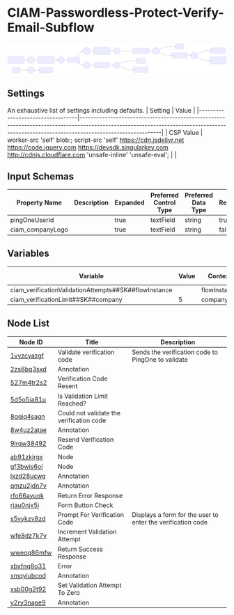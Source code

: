 # CIAM-Passwordless-Protect-Verify-Email-Subflow

![Flowchart Diagram](CIAMPasswordlessProtectVerifyEmailSubflow.svg) 

## Settings
An exhaustive list of settings including defaults.
| Setting                          | Value                                                                                                                                                                                   |
|----------------------------------|-----------------------------------------------------------------------------------------------------------------------------------------------------------------------------------------|
| CSP Value                        | worker-src &#39;self&#39; blob:; script-src &#39;self&#39; https://cdn.jsdelivr.net https://code.jquery.com https://devsdk.singularkey.com http://cdnjs.cloudflare.com &#39;unsafe-inline&#39; &#39;unsafe-eval&#39;; | 
 |

## Input Schemas
| Property Name | Description | Expanded | Preferred Control Type | Preferred Data Type | Required |
|----------------------------------|-----------------|-----------------|-----------------|-----------------|-----------------|
| pingOneUserId |  | true | textField | string | true | 
 | ciam_companyLogo |  | true | textField | string | false | 
 


## Variables
| Variable | Value | Context | Display Name | Field Type | Min | Max | Mutable | Type |                                                                                                                                                                
|----------------------------------|-----------------|-----------------|-----------------|-----------------|-----------------|-----------------|-----------------|-----------------|
| ciam_verificationValidationAttempts##SK##flowInstance |  | flowInstance |  | number | 0 | 2000 | true | property | 
 | ciam_verificationLimit##SK##company | 5 | company |  | number | 0 | 2000 | false | property | 
 



## Node List
| Node ID | Title | Description |
|----------------------------------|-----------------|-----------------|
| [1vyzcyazgf](./nodes/1vyzcyazgf.md) | Validate verification code | Sends the verification code to PingOne to validate | 
 | [2zs6bq3sxd](./nodes/2zs6bq3sxd.md) | Annotation |  | 
 | [527m4tr2s2](./nodes/527m4tr2s2.md) | Verification Code Resent |  | 
 | [5d5o5ia81u](./nodes/5d5o5ia81u.md) | Is Validation Limit Reached? |  | 
 | [8gqiq4sagn](./nodes/8gqiq4sagn.md) | Could not validate the verification code |  | 
 | [8w4uz2atae](./nodes/8w4uz2atae.md) | Annotation |  | 
 | [9lrqw38492](./nodes/9lrqw38492.md) | Resend Verification Code |  | 
 | [ab91zkjrgx](./nodes/ab91zkjrgx.md) | Node |  | 
 | [gf3bwis6oi](./nodes/gf3bwis6oi.md) | Node |  | 
 | [lxzd28ucwq](./nodes/lxzd28ucwq.md) | Annotation |  | 
 | [qmzu2jdn7v](./nodes/qmzu2jdn7v.md) | Annotation |  | 
 | [rfo66ayuok](./nodes/rfo66ayuok.md) | Return Error Response |  | 
 | [rjau0njx5i](./nodes/rjau0njx5i.md) | Form Button Check |  | 
 | [s5yykzv8zd](./nodes/s5yykzv8zd.md) | Prompt For Verification Code | Displays a form for the user to enter the verification code | 
 | [wfe8dz7k7v](./nodes/wfe8dz7k7v.md) | Increment Validation Attempt |  | 
 | [wweoq86mfw](./nodes/wweoq86mfw.md) | Return Success Response |  | 
 | [xbvfnq8o31](./nodes/xbvfnq8o31.md) | Error |  | 
 | [xmqyiubcod](./nodes/xmqyiubcod.md) | Annotation |  | 
 | [xsb00g2t92](./nodes/xsb00g2t92.md) | Set Validation Attempt To Zero |  | 
 | [y2ry3nape9](./nodes/y2ry3nape9.md) | Annotation |  | 
 